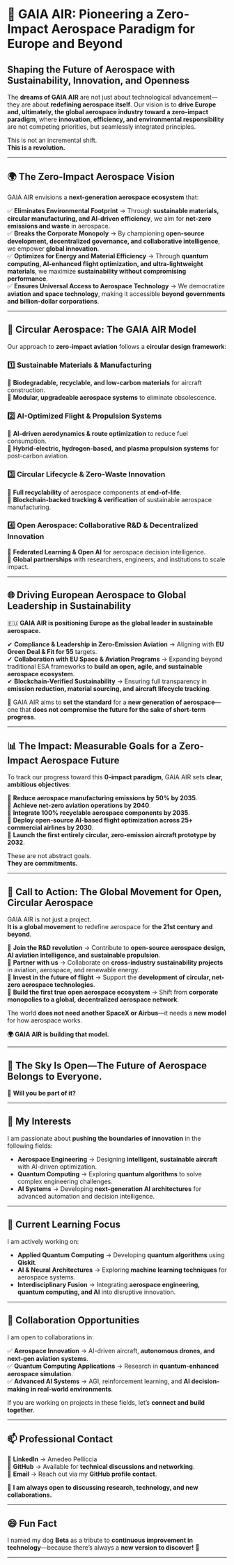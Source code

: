 # 🚀 **GAIA AIR: Pioneering a Zero-Impact Aerospace Paradigm for Europe and Beyond**  

## **Shaping the Future of Aerospace with Sustainability, Innovation, and Openness**  

The **dreams of GAIA AIR** are not just about technological advancement—they are about **redefining aerospace itself**. Our vision is to **drive Europe and, ultimately, the global aerospace industry toward a zero-impact paradigm**, where **innovation, efficiency, and environmental responsibility** are not competing priorities, but seamlessly integrated principles.  

This is not an incremental shift.  
**This is a revolution.**  

---

## 🌍 **The Zero-Impact Aerospace Vision**  

GAIA AIR envisions a **next-generation aerospace ecosystem** that:  

✅ **Eliminates Environmental Footprint** → Through **sustainable materials, circular manufacturing, and AI-driven efficiency**, we aim for **net-zero emissions and waste** in aerospace.  
✅ **Breaks the Corporate Monopoly** → By championing **open-source development, decentralized governance, and collaborative intelligence**, we empower **global innovation**.  
✅ **Optimizes for Energy and Material Efficiency** → Through **quantum computing, AI-enhanced flight optimization, and ultra-lightweight materials**, we maximize **sustainability without compromising performance**.  
✅ **Ensures Universal Access to Aerospace Technology** → We democratize **aviation and space technology**, making it accessible **beyond governments and billion-dollar corporations**.  

---

## 🌱 **Circular Aerospace: The GAIA AIR Model**  

Our approach to **zero-impact aviation** follows a **circular design framework**:  

### **1️⃣ Sustainable Materials & Manufacturing**  
🔹 **Biodegradable, recyclable, and low-carbon materials** for aircraft construction.  
🔹 **Modular, upgradeable aerospace systems** to eliminate obsolescence.  

### **2️⃣ AI-Optimized Flight & Propulsion Systems**  
🔹 **AI-driven aerodynamics & route optimization** to reduce fuel consumption.  
🔹 **Hybrid-electric, hydrogen-based, and plasma propulsion systems** for post-carbon aviation.  

### **3️⃣ Circular Lifecycle & Zero-Waste Innovation**  
🔹 **Full recyclability** of aerospace components at **end-of-life**.  
🔹 **Blockchain-backed tracking & verification** of sustainable aerospace manufacturing.  

### **4️⃣ Open Aerospace: Collaborative R&D & Decentralized Innovation**  
🔹 **Federated Learning & Open AI** for aerospace decision intelligence.  
🔹 **Global partnerships** with researchers, engineers, and institutions to scale impact.  

---

## 🌐 **Driving European Aerospace to Global Leadership in Sustainability**  

🇪🇺 **GAIA AIR is positioning Europe as the global leader in sustainable aerospace.**  

✔ **Compliance & Leadership in Zero-Emission Aviation** → Aligning with **EU Green Deal & Fit for 55** targets.  
✔ **Collaboration with EU Space & Aviation Programs** → Expanding beyond traditional ESA frameworks to **build an open, agile, and sustainable aerospace ecosystem**.  
✔ **Blockchain-Verified Sustainability** → Ensuring full transparency in **emission reduction, material sourcing, and aircraft lifecycle tracking**.  

🔹 GAIA AIR aims to **set the standard** for a **new generation of aerospace**—one that **does not compromise the future for the sake of short-term progress**.  

---

## 📊 **The Impact: Measurable Goals for a Zero-Impact Aerospace Future**  

To track our progress toward this **0-impact paradigm**, GAIA AIR sets **clear, ambitious objectives**:  

🚀 **Reduce aerospace manufacturing emissions by 50% by 2035**.  
🚀 **Achieve net-zero aviation operations by 2040**.  
🚀 **Integrate 100% recyclable aerospace components by 2035**.  
🚀 **Deploy open-source AI-based flight optimization across 25+ commercial airlines by 2030**.  
🚀 **Launch the first entirely circular, zero-emission aircraft prototype by 2032**.  

These are not abstract goals.  
**They are commitments.**  

---

## 🚀 **Call to Action: The Global Movement for Open, Circular Aerospace**  

GAIA AIR is not just a project.  
**It is a global movement** to redefine aerospace for **the 21st century and beyond**.  

🔹 **Join the R&D revolution** → Contribute to **open-source aerospace design, AI aviation intelligence, and sustainable propulsion**.  
🔹 **Partner with us** → Collaborate on **cross-industry sustainability projects** in aviation, aerospace, and renewable energy.  
🔹 **Invest in the future of flight** → Support the **development of circular, net-zero aerospace technologies**.  
🔹 **Build the first true open aerospace ecosystem** → Shift from **corporate monopolies to a global, decentralized aerospace network**.  

The world **does not need another SpaceX or Airbus**—it needs a **new model** for how aerospace works.  

**🌍 GAIA AIR is building that model.**  

---

## 🚀 **The Sky Is Open—The Future of Aerospace Belongs to Everyone.**  

🔹 **Will you be part of it?**  

---

## 👀 **My Interests**  

I am passionate about **pushing the boundaries of innovation** in the following fields:  

- **Aerospace Engineering** → Designing **intelligent, sustainable aircraft** with AI-driven optimization.  
- **Quantum Computing** → Exploring **quantum algorithms** to solve complex engineering challenges.  
- **AI Systems** → Developing **next-generation AI architectures** for advanced automation and decision intelligence.  

---

## 🌱 **Current Learning Focus**  

I am actively working on:  

- **Applied Quantum Computing** → Developing **quantum algorithms** using **Qiskit**.  
- **AI & Neural Architectures** → Exploring **machine learning techniques** for aerospace systems.  
- **Interdisciplinary Fusion** → Integrating **aerospace engineering, quantum computing, and AI** into disruptive innovation.  

---

## 💞️ **Collaboration Opportunities**  

I am open to collaborations in:  

✅ **Aerospace Innovation** → AI-driven aircraft, **autonomous drones, and next-gen aviation systems**.  
✅ **Quantum Computing Applications** → Research in **quantum-enhanced aerospace simulation**.  
✅ **Advanced AI Systems** → AGI, reinforcement learning, and **AI decision-making in real-world environments**.  

If you are working on projects in these fields, let’s **connect and build together**.  

---

## 📫 **Professional Contact**  

📌 **LinkedIn** → Amedeo Pelliccia  
📌 **GitHub** → Available for **technical discussions and networking**.  
📌 **Email** → Reach out via my **GitHub profile contact**.  

🔹 **I am always open to discussing research, technology, and new collaborations.**  

---

## 😄 **Fun Fact**  

I named my dog **Beta** as a tribute to **continuous improvement in technology**—because there’s always a **new version to discover!** 🚀  

---
